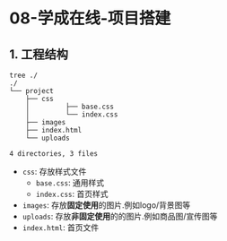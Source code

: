 # 08-学成在线-项目搭建

## 1. 工程结构

```
tree ./
./
└── project
    ├── css
    │         ├── base.css
    │         └── index.css
    ├── images
    ├── index.html
    └── uploads

4 directories, 3 files
```

- `css`: 存放样式文件
  - `base.css`: 通用样式
  - `index.css`: 首页样式
- `images`: 存放**固定使用**的图片.例如logo/背景图等
- `uploads`: 存放**非固定使用**的的图片.例如商品图/宣传图等
- `index.html`: 首页文件